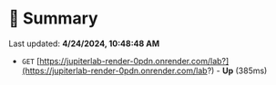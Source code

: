 # 📖 Summary
Last updated: **4/24/2024, 10:48:48 AM**

- `GET` [https://jupiterlab-render-0pdn.onrender.com/lab?](https://jupiterlab-render-0pdn.onrender.com/lab?) - **Up** (385ms)
